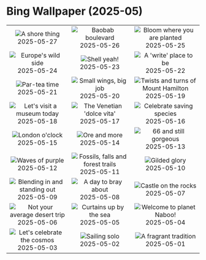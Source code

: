 # Bing Wallpaper (2025-05)

|  |  |  |
|:---:|:---:|:---:|
| ![](https://www.bing.com/th?id=OHR.MonaValePool_EN-GB2284881837_400x240.jpg "A shore thing") 2025-05-27 | ![](https://www.bing.com/th?id=OHR.BaobabAvenue_EN-GB3065370914_400x240.jpg "Baobab boulevard") 2025-05-26 | ![](https://www.bing.com/th?id=OHR.ButchartFlowers_EN-GB2944886711_400x240.jpg "Bloom where you are planted") 2025-05-25 |
| ![](https://www.bing.com/th?id=OHR.JotunheimenPark_EN-GB2812229668_400x240.jpg "Europe's wild side") 2025-05-24 | ![](https://www.bing.com/th?id=OHR.ButterflyTurtle_EN-GB1506456980_400x240.jpg "Shell yeah!") 2025-05-23 | ![](https://www.bing.com/th?id=OHR.HayFestival2025_EN-GB6589548730_400x240.jpg "A 'write' place to be") 2025-05-22 |
| ![](https://www.bing.com/th?id=OHR.SongyangTeaGarden_EN-GB1249285284_400x240.jpg "Par-tea time") 2025-05-21 | ![](https://www.bing.com/th?id=OHR.HoneyBeeLavender_EN-GB1571293701_400x240.jpg "Small wings, big job") 2025-05-20 | ![](https://www.bing.com/th?id=OHR.MountHamilton_EN-GB1454932686_400x240.jpg "Twists and turns of Mount Hamilton") 2025-05-19 |
| ![](https://www.bing.com/th?id=OHR.DufyRoom_EN-GB0919090410_400x240.jpg "Let's visit a museum today") 2025-05-18 | ![](https://www.bing.com/th?id=OHR.VeniceLagoon_EN-GB1187666352_400x240.jpg "The Venetian 'dolce vita'") 2025-05-17 | ![](https://www.bing.com/th?id=OHR.GreenMacaw_EN-GB3705576652_400x240.jpg "Celebrate saving species") 2025-05-16 |
| ![](https://www.bing.com/th?id=OHR.LondonParliament_EN-GB2684954699_400x240.jpg "London o'clock") 2025-05-15 | ![](https://www.bing.com/th?id=OHR.SardiniaFlavia_EN-GB6078302531_400x240.jpg "Ore and more") 2025-05-14 | ![](https://www.bing.com/th?id=OHR.TorresChile_EN-GB5907633390_400x240.jpg "66 and still gorgeous") 2025-05-13 |
| ![](https://www.bing.com/th?id=OHR.IrisGarden_EN-GB5718894577_400x240.jpg "Waves of purple") 2025-05-12 | ![](https://www.bing.com/th?id=OHR.YohoNP_EN-GB5512544828_400x240.jpg "Fossils, falls and forest trails") 2025-05-11 | ![](https://www.bing.com/th?id=OHR.MinnesotaRotunda_EN-GB8105337991_400x240.jpg "Gilded glory") 2025-05-10 |
| ![](https://www.bing.com/th?id=OHR.CuteChameleon_EN-GB9532983166_400x240.jpg "Blending in and standing out") 2025-05-09 | ![](https://www.bing.com/th?id=OHR.RhyoliteDonkeys_EN-GB9400382526_400x240.jpg "A day to bray about") 2025-05-08 | ![](https://www.bing.com/th?id=OHR.DunluceIreland_EN-GB4973641730_400x240.jpg "Castle on the rocks") 2025-05-07 |
| ![](https://www.bing.com/th?id=OHR.FlyoverNamibia_EN-GB4652418118_400x240.jpg "Not your average desert trip") 2025-05-06 | ![](https://www.bing.com/th?id=OHR.BrightonFestival2025_EN-GB9227579915_400x240.jpg "Curtains up by the sea") 2025-05-05 | ![](https://www.bing.com/th?id=OHR.SevilleNaboo_EN-GB9843700805_400x240.jpg "Welcome to planet Naboo!") 2025-05-04 |
| ![](https://www.bing.com/th?id=OHR.ArchesGalaxy_EN-GB3402491515_400x240.jpg "Let's celebrate the cosmos") 2025-05-03 | ![](https://www.bing.com/th?id=OHR.BrazilHeron_EN-GB3243894936_400x240.jpg "Sailing solo") 2025-05-02 | ![](https://www.bing.com/th?id=OHR.PinkPlumeria_EN-GB9432400887_400x240.jpg "A fragrant tradition") 2025-05-01 |
